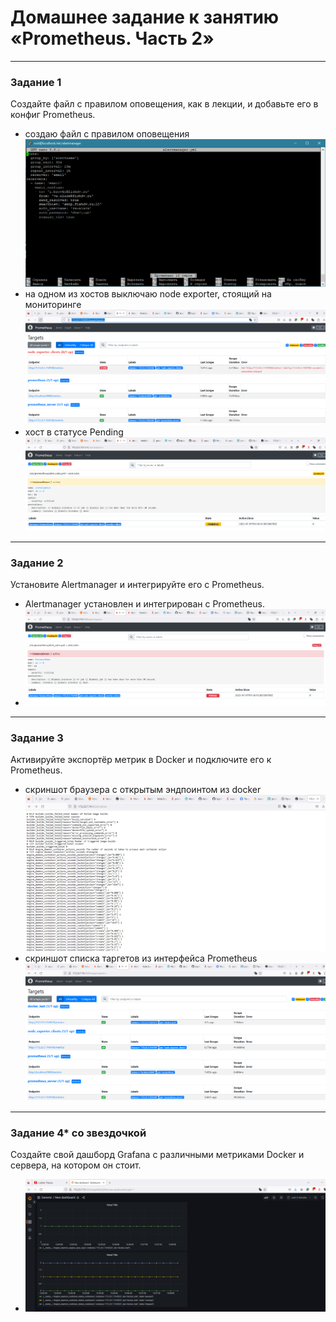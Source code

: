 # Домашнее задание к занятию «Prometheus. Часть 2»

---

### Задание 1
Создайте файл с правилом оповещения, как в лекции, и добавьте его в конфиг Prometheus.
* создаю файл с правилом оповещения ![скрин](img/hw-05/1-1.png)
* на одном из хостов выключаю node exporter, стоящий на мониторинге ![скрин](img/hw-05/1-2.png)
* хост в статусе Pending ![скрин](img/hw-05/1-3.png)

---

### Задание 2
Установите Alertmanager и интегрируйте его с Prometheus.

* Alertmanager установлен и интегрирован с Prometheus.
* ![скрин](img/hw-05/2-1.png)

---

### Задание 3

Активируйте экспортёр метрик в Docker и подключите его к Prometheus.
* скриншот браузера с открытым эндпоинтом из docker ![скрин](img/hw-05/3-1.png)
* скриншот списка таргетов из интерфейса Prometheus ![скрин](img/hw-05/3-2.png)


---

### Задание 4* со звездочкой 

Создайте свой дашборд Grafana с различными метриками Docker и сервера, на котором он стоит.
* ![скрин](img/hw-05/4-1.png)

